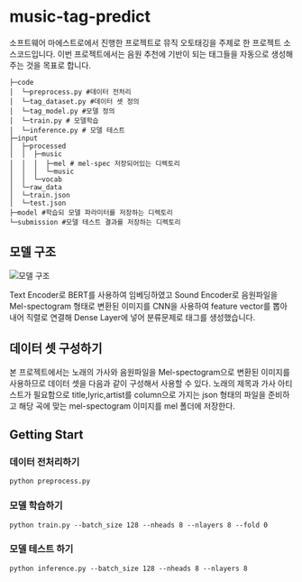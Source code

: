 # music-tag-predict

소프트웨어 마에스트로에서 진행한 프로젝트로 뮤직 오토태깅을 주제로 한 프로젝트 소스코드입니다.
이번 프로젝트에서는 음원 추천에 기반이 되는 태그들을 자동으로 생성해주는 것을 목표로 합니다. 

```
├─code
│  └─preprocess.py #데이터 전처리 
│  └─tag_dataset.py #데이터 셋 정의
│  └─tag_model.py #모델 정의
│  └─train.py # 모델학습
│  └─inference.py # 모델 테스트
├─input
│  ├─processed
│  │  ├─music
│  │  │  ├─mel # mel-spec 저장되어있는 디렉토리
│  │  │  └─music 
│  │  └─vocab
│  └─raw_data
│  └─train.json
│  └─test.json
├─model #학습되 모델 파라미터를 저장하는 디렉토리
└─submission #모델 테스트 결과를 저장하는 디렉토리
```

## 모델 구조

![모델 구조](https://user-images.githubusercontent.com/48973279/197179360-21c6f54b-77f8-4a54-bb8b-9077b69456e9.png)

Text Encoder로 BERT를 사용하여 임베딩하였고 Sound Encoder로 음원파일을 Mel-spectogram 형태로 변환된 이미지를 CNN을 사용하여 feature vector를 뽑아내어 직렬로 연결해 Dense Layer에 넣어 분류문제로 태그를 생성했습니다. 

## 데이터 셋 구성하기

본 프로젝트에서는 노래의 가사와 음원파일을 Mel-spectogram으로 변환된 이미지를 사용하므로 데이터 셋을 다음과 같이 구성해서 사용할 수 있다.
노래의 제목과 가사 아티스트가 필요함으로 title,lyric,artist를 column으로 가지는 json 형태의 파일을 준비하고 해당 곡에 맞는 mel-spectogram 이미지를 mel 폴더에 저장한다.

## Getting Start

### 데이터 전처리하기

```
python preprocess.py
```

### 모델 학습하기

```
python train.py --batch_size 128 --nheads 8 --nlayers 8 --fold 0
```

### 모델 테스트 하기

```
python inference.py --batch_size 128 --nheads 8 --nlayers 8
```
